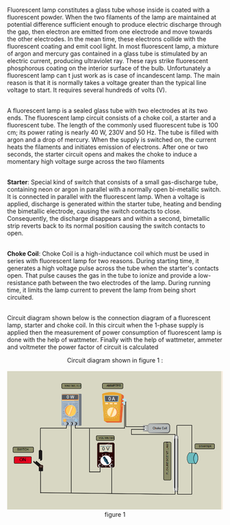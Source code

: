 Fluorescent lamp constitutes a glass tube whose inside is coated with
a fluorescent powder. When the two filaments of the lamp are maintained at potential
difference sufficient enough to produce electric discharge through the gap, then
electron are emitted from one electrode and move towards the other electrodes. In
the mean time, these electrons collide with the fluorescent coating and emit cool
light. In most fluorescent lamp, a mixture of argon and mercury gas contained in a
glass tube is stimulated by an electric current, producing ultraviolet ray. These rays
strike fluorescent phosphorous coating on the interior surface of the bulb.
Unfortunately a fluorescent lamp can t just work as is case of incandescent lamp.
The main reason is that it is normally takes a voltage greater than the typical line
voltage to start. It requires several hundreds of volts (V).<br><br>


A fluorescent lamp is a sealed glass tube with two electrodes at its two ends. The
fluorescent lamp circuit consists of a choke coil, a starter and a fluorescent tube. The
length of the commonly used fluorescent tube is 100 cm; its power rating is nearly 40 W,
230V and 50 Hz. The tube is filled with argon and a drop of mercury. When the supply is
switched on, the current heats the filaments and initiates emission of electrons. After one
or two seconds, the starter circuit opens and makes the choke to induce a momentary
high voltage surge across the two filaments<br><br>

**Starter**: Special kind of switch that consists of a small gas-discharge tube, containing
neon or argon in parallel with a normally open bi-metallic switch. It is connected in parallel
with the fluorescent lamp. When a voltage is applied, discharge is generated within the
starter tube, heating and bending the bimetallic electrode, causing the switch contacts to
close. Consequently, the discharge disappears and within a second, bimetallic strip
reverts back to its normal position causing the switch contacts to open.<br><br>


**Choke Coil**: Choke Coil is a high-inductance coil which must be used in series with
fluorescent lamp for two reasons. During starting time, it generates a high voltage pulse
across the tube when the starter's contacts open. That pulse causes the gas in the tube
to ionize and provide a low-resistance path between the two electrodes of the lamp.
During running time, it limits the lamp current to prevent the lamp from being short
circuited.<br><br>


Circuit diagram shown below is the connection diagram of a fluorescent lamp, starter and
choke coil. In this circuit when the 1-phase supply is applied then the measurement of
power consumption of fluorescent lamp is done with the help of wattmeter. Finally with the help of wattmeter, ammeter and voltmeter the power factor of circuit is calculated<br>
<center>Circuit diagram shown in figure 1 :<br><br>
<img src="./simulation/images/Screenshot 2025-03-27 111339.png">
<div align="center">figure 1</div>
